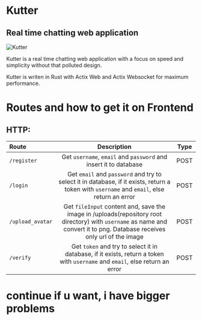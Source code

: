# Kutter

## Real time chatting web application

![Kutter](https://github.com/Icarox52/kutter/blob/main/static/imgs/banner.png)

Kutter is a real time chatting web application with a focus on speed and simplicity without that polluted design.

Kutter is writen in Rust with Actix Web and Actix Websocket for maximum performance.

# Routes and how to get it on Frontend

## HTTP:
| Route | Description | Type |
| :--- | :---: | :---: |
| `/register` | Get `username`, `email` and `password` and insert it to database | POST |
| `/login` | Get `email` and `password` and try to select it in database, if it exists, return a token with `username` and `email`, else return an error | POST |
| `/upload_avatar` | Get `fileInput` content and, save the image in /uploads(repository root directory) with `username` as name and convert it to png. Database receives only url of the image | POST |
| `/verify` | Get `token` and try to select it in database, if it exists, return a token with `username` and `email`, else return an error | POST |

# continue if u want, i have bigger problems
